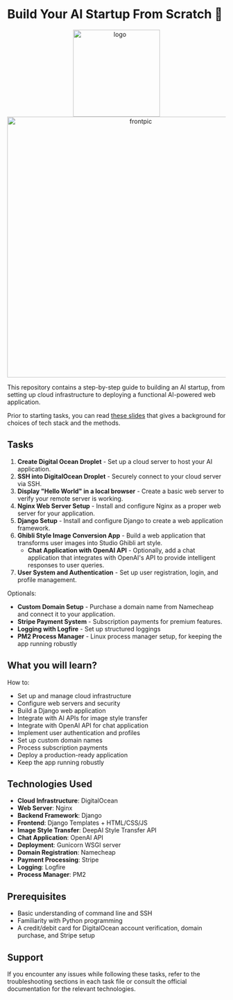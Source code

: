 # Build Your AI Startup From Scratch 🚀 

<div align="center">
<img src="https://cdn.worldvectorlogo.com/logos/elastic-stack.svg" width="200" alt="logo">
<img src="assets/ai-startup-image.png" width="600" alt="frontpic">
</div>




This repository contains a step-by-step guide to building an AI startup, from setting up cloud infrastructure to deploying a functional AI-powered web application.

Prior to starting tasks, you can read [these slides](https://docs.google.com/presentation/d/15o64i37sIBoT4gUDC6-S_pjh0oApq129NZFnmFcEZ68/edit?usp=sharing) that gives a background for choices of tech stack and the methods.


## Tasks

1. **Create Digital Ocean Droplet** - Set up a cloud server to host your AI application.
2. **SSH into DigitalOcean Droplet** - Securely connect to your cloud server via SSH.
3. **Display "Hello World" in a local browser** - Create a basic web server to verify your remote server is working.
4. **Nginx Web Server Setup** - Install and configure Nginx as a proper web server for your application.
5. **Django Setup** - Install and configure Django to create a web application framework.
6. **Ghibli Style Image Conversion App** - Build a web application that transforms user images into Studio Ghibli art style.
   - **Chat Application with OpenAI API** - Optionally, add a chat application that integrates with OpenAI's API to provide intelligent responses to user queries.
7. **User System and Authentication** - Set up user registration, login, and profile management.

Optionals:
- **Custom Domain Setup** - Purchase a domain name from Namecheap and connect it to your application.
- **Stripe Payment System** - Subscription payments for premium features.
- **Logging with Logfire** - Set up structured loggings
- **PM2 Process Manager** - Linux process manager setup, for keeping the app running robustly

## What you will learn?

How to:
- Set up and manage cloud infrastructure
- Configure web servers and security
- Build a Django web application
- Integrate with AI APIs for image style transfer
- Integrate with OpenAI API for chat application
- Implement user authentication and profiles
- Set up custom domain names
- Process subscription payments
- Deploy a production-ready application
- Keep the app running robustly

## Technologies Used

- **Cloud Infrastructure**: DigitalOcean
- **Web Server**: Nginx
- **Backend Framework**: Django
- **Frontend**: Django Templates + HTML/CSS/JS
- **Image Style Transfer**: DeepAI Style Transfer API
- **Chat Application**: OpenAI API
- **Deployment**: Gunicorn WSGI server
- **Domain Registration**: Namecheap
- **Payment Processing**: Stripe
- **Logging**: Logfire
- **Process Manager**: PM2

## Prerequisites
- Basic understanding of command line and SSH
- Familiarity with Python programming
- A credit/debit card for DigitalOcean account verification, domain purchase, and Stripe setup

## Support

If you encounter any issues while following these tasks, refer to the troubleshooting sections in each task file or consult the official documentation for the relevant technologies.
